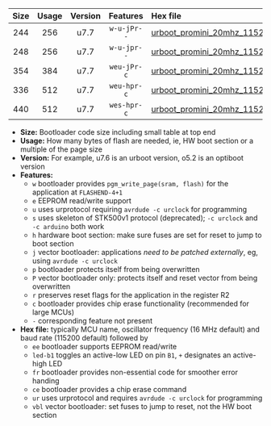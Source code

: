 |Size|Usage|Version|Features|Hex file|
|:-:|:-:|:-:|:-:|:--|
|244|256|u7.7|`w-u-jPr--`|[urboot_promini_20mhz_115200bps_led+b5_ur_vbl.hex](https://raw.githubusercontent.com/stefanrueger/urboot.hex/main/boards/promini/fcpu_20mhz/115200_bps/urboot_promini_20mhz_115200bps_led+b5_ur_vbl.hex)|
|248|256|u7.7|`w-u-jpr--`|[urboot_promini_20mhz_115200bps_led+b5_fr_ur_vbl.hex](https://raw.githubusercontent.com/stefanrueger/urboot.hex/main/boards/promini/fcpu_20mhz/115200_bps/urboot_promini_20mhz_115200bps_led+b5_fr_ur_vbl.hex)|
|354|384|u7.7|`weu-jPr-c`|[urboot_promini_20mhz_115200bps_ee_led+b5_fr_ce_ur_vbl.hex](https://raw.githubusercontent.com/stefanrueger/urboot.hex/main/boards/promini/fcpu_20mhz/115200_bps/urboot_promini_20mhz_115200bps_ee_led+b5_fr_ce_ur_vbl.hex)|
|336|512|u7.7|`weu-hpr-c`|[urboot_promini_20mhz_115200bps_ee_led+b5_fr_ce_ur.hex](https://raw.githubusercontent.com/stefanrueger/urboot.hex/main/boards/promini/fcpu_20mhz/115200_bps/urboot_promini_20mhz_115200bps_ee_led+b5_fr_ce_ur.hex)|
|440|512|u7.7|`wes-hpr-c`|[urboot_promini_20mhz_115200bps_ee_led+b5_fr_ce.hex](https://raw.githubusercontent.com/stefanrueger/urboot.hex/main/boards/promini/fcpu_20mhz/115200_bps/urboot_promini_20mhz_115200bps_ee_led+b5_fr_ce.hex)|

- **Size:** Bootloader code size including small table at top end
- **Usage:** How many bytes of flash are needed, ie, HW boot section or a multiple of the page size
- **Version:** For example, u7.6 is an urboot version, o5.2 is an optiboot version
- **Features:**
  + `w` bootloader provides `pgm_write_page(sram, flash)` for the application at `FLASHEND-4+1`
  + `e` EEPROM read/write support
  + `u` uses urprotocol requiring `avrdude -c urclock` for programming
  + `s` uses skeleton of STK500v1 protocol (deprecated); `-c urclock` and `-c arduino` both work
  + `h` hardware boot section: make sure fuses are set for reset to jump to boot section
  + `j` vector bootloader: applications *need to be patched externally*, eg, using `avrdude -c urclock`
  + `p` bootloader protects itself from being overwritten
  + `P` vector bootloader only: protects itself and reset vector from being overwritten
  + `r` preserves reset flags for the application in the register R2
  + `c` bootloader provides chip erase functionality (recommended for large MCUs)
  + `-` corresponding feature not present
- **Hex file:** typically MCU name, oscillator frequency (16 MHz default) and baud rate (115200 default) followed by
  + `ee` bootloader supports EEPROM read/write
  + `led-b1` toggles an active-low LED on pin `B1`, `+` designates an active-high LED
  + `fr` bootloader provides non-essential code for smoother error handing
  + `ce` bootloader provides a chip erase command
  + `ur` uses urprotocol and requires `avrdude -c urclock` for programming
  + `vbl` vector bootloader: set fuses to jump to reset, not the HW boot section
